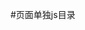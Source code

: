 #页面单独js目录
<!-- 
命名规则:single目录文件对应views中html文件
如:views中index目录的index.html，拥有单独js,则在single目录新建index_index.js 
如:views中index目录的soso.html，拥有单独js,则在single目录新建index_soso.js
即single目录的js文件名为 模块名_页面名.js
-->